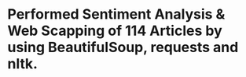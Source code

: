 # Performed Sentiment Analysis & Web Scapping of 114 Articles by using BeautifulSoup, requests and nltk.
